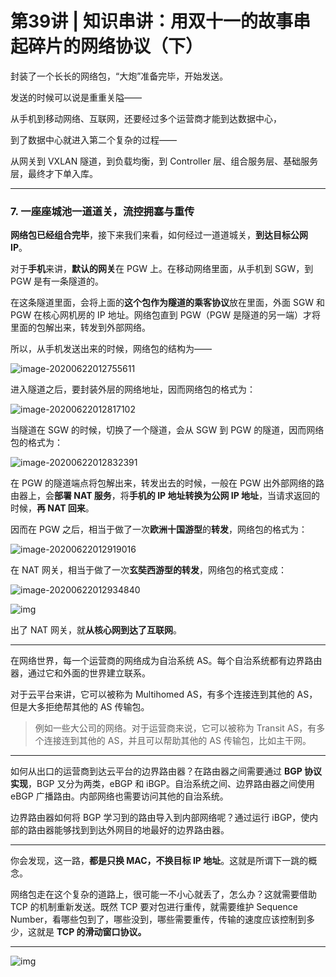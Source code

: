 # 第39讲 | 知识串讲：用双十一的故事串起碎片的网络协议（下）

封装了一个长长的网络包，“大炮”准备完毕，开始发送。

发送的时候可以说是重重关隘——

从手机到移动网络、互联网，还要经过多个运营商才能到达数据中心，

到了数据中心就进入第二个复杂的过程——

从网关到 VXLAN 隧道，到负载均衡，到 Controller 层、组合服务层、基础服务层，最终才下单入库。

---

### 7. 一座座城池一道道关，流控拥塞与重传

**网络包已经组合完毕**，接下来我们来看，如何经过一道道城关，**到达目标公网 IP**。



对于**手机**来讲，**默认的网关**在 PGW 上。在移动网络里面，从手机到 SGW，到 PGW 是有一条隧道的。

在这条隧道里面，会将上面的**这个包作为隧道的乘客协议**放在里面，外面 SGW 和 PGW 在核心网机房的 IP 地址。网络包直到 PGW（PGW 是隧道的另一端）才将里面的包解出来，转发到外部网络。

所以，从手机发送出来的时候，网络包的结构为——

![image-20200622012755611](C:\Users\HLHDS\AppData\Roaming\Typora\typora-user-images\image-20200622012755611.png)

进入隧道之后，要封装外层的网络地址，因而网络包的格式为：

![image-20200622012817102](C:\Users\HLHDS\AppData\Roaming\Typora\typora-user-images\image-20200622012817102.png)

当隧道在 SGW 的时候，切换了一个隧道，会从 SGW 到 PGW 的隧道，因而网络包的格式为：

![image-20200622012832391](C:\Users\HLHDS\AppData\Roaming\Typora\typora-user-images\image-20200622012832391.png)

在 PGW 的隧道端点将包解出来，转发出去的时候，一般在 PGW 出外部网络的路由器上，会**部署 NAT 服务**，将**手机的 IP 地址转换为公网 IP 地址**，当请求返回的时候，**再 NAT 回来**。

因而在 PGW 之后，相当于做了一次**欧洲十国游型**的**转发**，网络包的格式为：

![image-20200622012919016](C:\Users\HLHDS\AppData\Roaming\Typora\typora-user-images\image-20200622012919016.png)

在 NAT 网关，相当于做了一次**玄奘西游型的转发**，网络包的格式变成：

![image-20200622012934840](C:\Users\HLHDS\AppData\Roaming\Typora\typora-user-images\image-20200622012934840.png)

![img](https://static001.geekbang.org/resource/image/8e/5a/8edfb048b27aed3cc2eeb892ae22175a.jpg)

出了 NAT 网关，就**从核心网到达了互联网**。

---

在网络世界，每一个运营商的网络成为自治系统 AS。每个自治系统都有边界路由器，通过它和外面的世界建立联系。

对于云平台来讲，它可以被称为 Multihomed AS，有多个连接连到其他的 AS，但是大多拒绝帮其他的 AS 传输包。

> 例如一些大公司的网络。对于运营商来说，它可以被称为 Transit AS，有多个连接连到其他的 AS，并且可以帮助其他的 AS 传输包，比如主干网。

---

如何从出口的运营商到达云平台的边界路由器？在路由器之间需要通过 **BGP 协议实现**，BGP 又分为两类，eBGP 和 iBGP。自治系统之间、边界路由器之间使用 eBGP 广播路由。内部网络也需要访问其他的自治系统。

边界路由器如何将 BGP 学习到的路由导入到内部网络呢？通过运行 iBGP，使内部的路由器能够找到到达外网目的地最好的边界路由器。

---

你会发现，这一路，**都是只换 MAC，不换目标 IP 地址**。这就是所谓下一跳的概念。

网络包走在这个复杂的道路上，很可能一不小心就丢了，怎么办？这就需要借助 TCP 的机制重新发送。既然 TCP 要对包进行重传，就需要维护 Sequence Number，看哪些包到了，哪些没到，哪些需要重传，传输的速度应该控制到多少，这就是 **TCP 的滑动窗口协议。**

---

![img](https://static001.geekbang.org/resource/image/ab/52/ab5b03ebf7facf71721566165f921252.jpg)